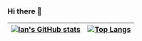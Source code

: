 ### Hi there 👋

|[![Ian's GitHub stats](https://github-readme-stats.vercel.app/api?username=IanGray22795&count_private=TRUE)](https://github.com/anuraghazra/github-readme-stats) | [![Top Langs](https://github-readme-stats.vercel.app/api/top-langs/?username=IanGray22795&hide=html,javascript&layout=compact)](https://github.com/anuraghazra/github-readme-stats)|
| --- | --- |
<!--
**IanGray22795/IanGray22795** is a ✨ _special_ ✨ repository because its `README.md` (this file) appears on your GitHub profile.

Here are some ideas to get you started:

- 🔭 I’m currently working on ...
- 🌱 I’m currently learning ...
- 👯 I’m looking to collaborate on ...
- 🤔 I’m looking for help with ...
- 💬 Ask me about ...
- 📫 How to reach me: ...
- 😄 Pronouns: ...
- ⚡ Fun fact: ...
-->

